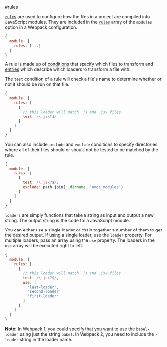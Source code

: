 #rules

[`rule`s](https://webpack.js.org/configuration/module/#rule) are used to configure how the files in a project are compiled into JavaScript modules. They are included in the [`rules`](https://webpack.js.org/configuration/module/#module-rules) array of the `modules` option in a Webpack configuration.

```js
{
  module: {
    rules: [...]
  }
}
```

A rule is made up of [conditions](https://webpack.js.org/configuration/module/#condition) that specify which files to transform and [entries](https://webpack.js.org/configuration/module/#useentry) which describe which loaders to transform a file with.

The `test` condition of a rule will check a file's name to determine whether or not it should be run on that file.

```js
{
  module: {
    rules: [
      {
        // this loader will match .js and .jsx files
        test: /\.jsx?$/
      }
    ]
  }
}
```

You can also include `include` and `exclude` conditions to specify directories where all of their files should or should not be tested to be matched by the rule.

```js
{
  module: {
    rules: [
      {
        test: /\.jsx?$/,
        exclude: path.join(__dirname, 'node_modules')
      }
    ]
  }
}
```

`loaders` are simply functions that take a string as input and output a new string. The output string is the code for a JavaScript module.

You can either use a single loader or chain together a number of them to get the desired output. If using a single loader, use the `loader` property. For multiple loaders, pass an array using the `use` property. The loaders in the `use` array will be executed right to left.

```js
{
  module: {
    rules: [
      {
        // this loader will match .js and .jsx files
        test: /\.jsx?$/,
        use: [
          'last-loader',
          'second-loader',
          'first-loader'
        ]
      }
    ]
  }
}
```

**Note:** In Webpack 1, you could specify that you want to use the `babel-loader` using just the string `babel`. In Webpack 2, you need to include the `-loader` string in the loader name.